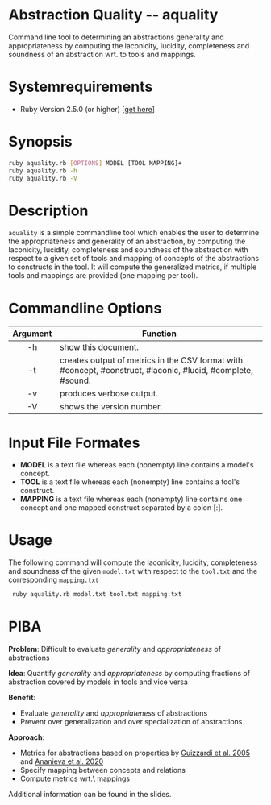 # Abstraction Quality -- aquality

Command line tool to determining an abstractions generality and appropriateness
by computing the laconicity, lucidity, completeness and soundness of an 
abstraction wrt. to tools and mappings. 

# Systemrequirements

* Ruby Version 2.5.0 (or higher) [\[get here\]](https://www.ruby-lang.org/de/downloads/)

# Synopsis

```bash
ruby aquality.rb [OPTIONS] MODEL [TOOL MAPPING]+
ruby aquality.rb -h
ruby aquality.rb -V
```

# Description

`aquality` is a simple commandline tool which enables the user to determine the 
appropriateness and generality of an abstraction, by computing the laconicity, 
lucidity, completeness and soundness of the abstraction with respect to a given
set of tools and mapping of concepts of the abstractions to constructs in the 
tool. It will compute the generalized metrics, if multiple tools and mappings
are provided (one mapping per tool).

# Commandline Options

| Argument           | Function                                                |
|:------------------:|---------------------------------------------------------|
|-h                  | show this document.
|-t                  | creates output of metrics in the CSV format with #concept, #construct, #laconic, #lucid, #complete, #sound.
|-v                  | produces verbose output.
|-V                  | shows the version number.

# Input File Formates

* **MODEL** is a text file whereas each (nonempty) line contains a model's concept.
* **TOOL** is a text file whereas each (nonempty) line contains a tool's construct.
* **MAPPING** is a text file whereas each (nonempty) line contains one concept and one mapped construct separated by a colon [:].

# Usage

The following command will compute the laconicity, lucidity, completeness and soundness of the given `model.txt` with respect to the `tool.txt` and the corresponding `mapping.txt`

```bash
 ruby aquality.rb model.txt tool.txt mapping.txt
```

# PIBA

**Problem**: Difficult to evaluate _generality_ and _appropriateness_ of abstractions

**Idea**: Quantify _generality_ and _appropriateness_ by computing fractions of abstraction covered by models in tools and vice versa

**Benefit**:
 
* Evaluate _generality_ and _appropriateness_ of abstractions
* Prevent over generalization and over specialization of abstractions

**Approach**:

* Metrics for abstractions based on properties by [Guizzardi et al. 2005](https://doi.org/10.1007/11557432_51) and [Ananieva et al. 2020](https://doi.org/10.1145/3382025.3414955)
* Specify mapping between concepts and relations
* Compute metrics wrt.\ mappings

Additional information can be found in the slides.
